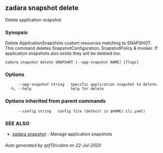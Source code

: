 ## zadara snapshot delete

Delete application snapshot

### Synopsis

Delete ApplicationSnapshots custom resources matching to SNAPSHOT.
This command deletes SnapshotConfiguration, SnapshotPolicy & Invoker.
If application snapshots also exists they will be deleted too.

```
zadara snapshot delete SNAPSHOT [--app-snapshot NAME] [flags]
```

### Options

```
      --app-snapshot string   Specific application snapshot to delete.
  -h, --help                  help for delete
```

### Options inherited from parent commands

```
      --config string   config file (default is $HOME/.cli.yaml)
```

### SEE ALSO

* [zadara snapshot](zadara_snapshot.md)	 - Manage application snapshots

###### Auto generated by spf13/cobra on 22-Jul-2020

